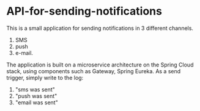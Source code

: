 # API-for-sending-notifications
This is a small application for sending notifications in 3 different channels. 
1) SMS 
2) push 
3) e-mail. 

The application is built on a microservice architecture on the Spring Cloud stack, using components such as Gateway, Spring Eureka. As a send trigger, simply write to the log: 
1) "sms was sent" 
2) "push was sent"  
3) "email was sent"
